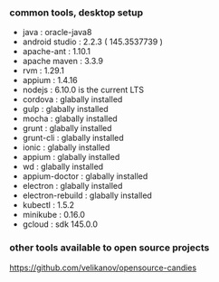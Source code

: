 

### common tools, desktop setup

- java              : oracle-java8
- android studio    : 2.2.3 ( 145.3537739 )
- apache-ant        : 1.10.1
- apache maven      : 3.3.9
- rvm               : 1.29.1
- appium            : 1.4.16
- nodejs            : 6.10.0 is the current LTS
- cordova           : glabally installed
- gulp              : glabally installed
- mocha             : glabally installed
- grunt             : glabally installed
- grunt-cli         : glabally installed
- ionic             : glabally installed
- appium            : glabally installed
- wd                : glabally installed
- appium-doctor     : glabally installed
- electron          : glabally installed
- electron-rebuild  : glabally installed
- kubectl           : 1.5.2     
- minikube          : 0.16.0        
- gcloud            : sdk 145.0.0

### other tools available to open source projects
https://github.com/velikanov/opensource-candies
